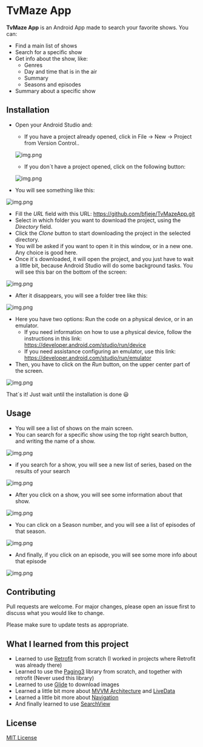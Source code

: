 
# TvMaze App

**TvMaze App** is an Android App made to search your favorite shows. 
You can:
- Find a main list of shows
- Search for a specific show
- Get info about the show, like:
    - Genres
    - Day and time that is in the air
    - Summary
    - Seasons and episodes
- Summary about a specific show

## Installation

- Open your Android Studio and:
    - If you have a project already opened, click in File -> New -> Project from Version Control..
    
    ![img.png](instructions/file_new_vcproject.png)
  
    - If you don´t have a project opened, click on the following button:
    
    ![img.png](instructions/closed_project_git_button.png)
  
- You will see something like this:

![img.png](instructions/git_window.png)

- Fill the *URL* field with this URL: <https://github.com/bfjeje/TvMazeApp.git>
- Select in which folder you want to download the project, using the *Directory* field.
- Click the *Clone* button to start downloading the project in the selected directory.
- You will be asked if you want to open it in this window, or in a new one. Any choice is good here.
- Once it´s downloaded, it will open the project, and you just have to wait a little bit, because
  Android Studio will do some background tasks. You will see this bar on the bottom of the screen:

![img.png](instructions/botom_loading_bar.png)
  
- After it disappears, you will see a folder tree like this:

![img.png](instructions/folder_tree.png)

- Here you have two options: Run the code on a physical device, or in an emulator.
    - If you need information on how to use a physical device, follow the instructions in this link: <https://developer.android.com/studio/run/device>
    - If you need assistance configuring an emulator, use this link: <https://developer.android.com/studio/run/emulator>
- Then, you have to click on the *Run* button, on the upper center part of the screen.

![img.png](instructions/run_button.png)

That´s it! Just wait until the installation is done 😃

## Usage

- You will see a list of shows on the main screen.
- You can search for a specific show using the top right search button, and writing the name of a show.

![img.png](instructions/main_screen.png)

- if you search for a show, you will see a new list of series, based on the results of your search

![img.png](instructions/specific_search.png)

- After you click on a show, you will see some information about that show.

![img.png](instructions/specific_show.png)

- You can click on a Season number, and you will see a list of episodes of that season.

![img.png](instructions/list_episodes.png)

- And finally, if you click on an episode, you will see some more info about that episode

![img.png](instructions/specific_episode.png)


## Contributing

Pull requests are welcome. For major changes, please open an issue first to discuss what you would like to change.

Please make sure to update tests as appropriate.

## What I learned from this project

- Learned to use [Retrofit](https://square.github.io/retrofit/) from scratch (I worked in projects
  where Retrofit was already there)
- Learned to use
  the [Paging3](https://developer.android.com/topic/libraries/architecture/paging/v3-overview)
  library from scratch, and together with retrofit (Never used this library)
- Learned to use [Glide](https://github.com/bumptech/glide) to download images
- Learned a little bit more about [MVVM Architecture](https://developer.android.com/jetpack/guide)
  and [LiveData](https://developer.android.com/topic/libraries/architecture/livedata)
- Learned a little bit more about [Navigation](https://developer.android.com/guide/navigation)
- And finally learned to
  use [SearchView](https://developer.android.com/guide/topics/search/search-dialog)

## License
[MIT License](LICENSE)
